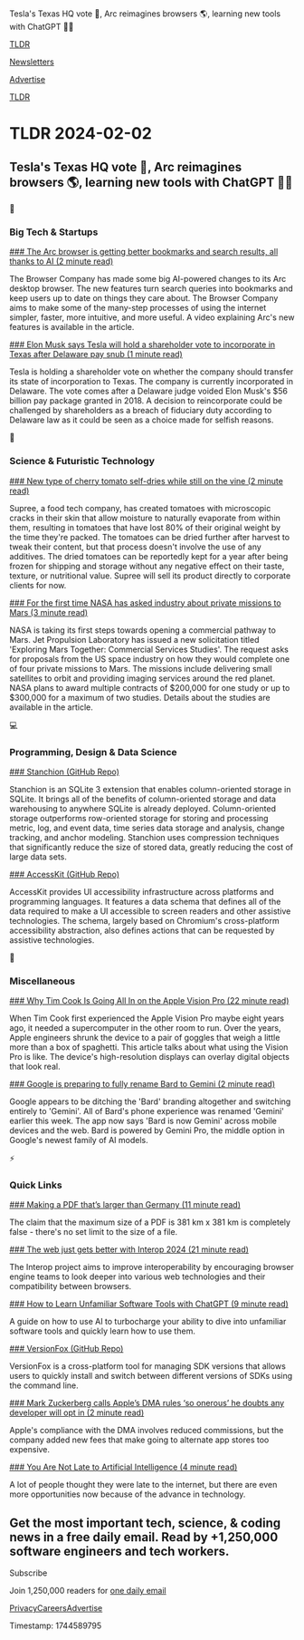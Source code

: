Tesla's Texas HQ vote 🚗, Arc reimagines browsers 🌎, learning new tools with ChatGPT 👨‍💻

[TLDR](/)

[Newsletters](/newsletters)

[Advertise](https://advertise.tldr.tech/)

[TLDR](/)

# TLDR 2024-02-02

## Tesla's Texas HQ vote 🚗, Arc reimagines browsers 🌎, learning new tools with ChatGPT 👨‍💻

📱

### Big Tech & Startups

[### The Arc browser is getting better bookmarks and search results, all thanks to AI (2 minute read)](https://www.theverge.com/2024/2/1/24058013/arc-browser-smart-folders-browse-for-me-ai?utm_source=tldrnewsletter)

The Browser Company has made some big AI-powered changes to its Arc desktop browser. The new features turn search queries into bookmarks and keep users up to date on things they care about. The Browser Company aims to make some of the many-step processes of using the internet simpler, faster, more intuitive, and more useful. A video explaining Arc's new features is available in the article.

[### Elon Musk says Tesla will hold a shareholder vote to incorporate in Texas after Delaware pay snub (1 minute read)](https://www.cnbc.com/2024/02/01/elon-musk-tesla-will-hold-a-shareholder-vote-to-incorporate-in-texas.html?utm_source=tldrnewsletter)

Tesla is holding a shareholder vote on whether the company should transfer its state of incorporation to Texas. The company is currently incorporated in Delaware. The vote comes after a Delaware judge voided Elon Musk's $56 billion pay package granted in 2018. A decision to reincorporate could be challenged by shareholders as a breach of fiduciary duty according to Delaware law as it could be seen as a choice made for selfish reasons.

🚀

### Science & Futuristic Technology

[### New type of cherry tomato self-dries while still on the vine (2 minute read)](https://newatlas.com/science/self-drying-cherry-tomato/?utm_source=tldrnewsletter)

Supree, a food tech company, has created tomatoes with microscopic cracks in their skin that allow moisture to naturally evaporate from within them, resulting in tomatoes that have lost 80% of their original weight by the time they're packed. The tomatoes can be dried further after harvest to tweak their content, but that process doesn't involve the use of any additives. The dried tomatoes can be reportedly kept for a year after being frozen for shipping and storage without any negative effect on their taste, texture, or nutritional value. Supree will sell its product directly to corporate clients for now.

[### For the first time NASA has asked industry about private missions to Mars (3 minute read)](https://arstechnica.com/space/2024/02/for-the-first-time-nasa-has-asked-industry-about-private-missions-to-mars/?utm_source=tldrnewsletter)

NASA is taking its first steps towards opening a commercial pathway to Mars. Jet Propulsion Laboratory has issued a new solicitation titled 'Exploring Mars Together: Commercial Services Studies'. The request asks for proposals from the US space industry on how they would complete one of four private missions to Mars. The missions include delivering small satellites to orbit and providing imaging services around the red planet. NASA plans to award multiple contracts of $200,000 for one study or up to $300,000 for a maximum of two studies. Details about the studies are available in the article.

💻

### Programming, Design & Data Science

[### Stanchion (GitHub Repo)](https://github.com/dgllghr/stanchion?utm_source=tldrnewsletter)

Stanchion is an SQLite 3 extension that enables column-oriented storage in SQLite. It brings all of the benefits of column-oriented storage and data warehousing to anywhere SQLite is already deployed. Column-oriented storage outperforms row-oriented storage for storing and processing metric, log, and event data, time series data storage and analysis, change tracking, and anchor modeling. Stanchion uses compression techniques that significantly reduce the size of stored data, greatly reducing the cost of large data sets.

[### AccessKit (GitHub Repo)](https://github.com/AccessKit/accesskit?utm_source=tldrnewsletter)

AccessKit provides UI accessibility infrastructure across platforms and programming languages. It features a data schema that defines all of the data required to make a UI accessible to screen readers and other assistive technologies. The schema, largely based on Chromium's cross-platform accessibility abstraction, also defines actions that can be requested by assistive technologies.

🎁

### Miscellaneous

[### Why Tim Cook Is Going All In on the Apple Vision Pro (22 minute read)](https://www.vanityfair.com/news/tim-cook-apple-vision-pro?utm_source=tldrnewsletter)

When Tim Cook first experienced the Apple Vision Pro maybe eight years ago, it needed a supercomputer in the other room to run. Over the years, Apple engineers shrunk the device to a pair of goggles that weigh a little more than a box of spaghetti. This article talks about what using the Vision Pro is like. The device's high-resolution displays can overlay digital objects that look real.

[### Google is preparing to fully rename Bard to Gemini (2 minute read)](https://9to5google.com/2024/02/01/google-bard-rename-gemini/?utm_source=tldrnewsletter)

Google appears to be ditching the 'Bard' branding altogether and switching entirely to 'Gemini'. All of Bard's phone experience was renamed 'Gemini' earlier this week. The app now says 'Bard is now Gemini' across mobile devices and the web. Bard is powered by Gemini Pro, the middle option in Google's newest family of AI models.

⚡

### Quick Links

[### Making a PDF that’s larger than Germany (11 minute read)](https://alexwlchan.net/2024/big-pdf/?utm_source=tldrnewsletter)

The claim that the maximum size of a PDF is 381 km x 381 km is completely false - there's no set limit to the size of a file.

[### The web just gets better with Interop 2024 (21 minute read)](https://webkit.org/blog/14955/the-web-just-gets-better-with-interop/?utm_source=tldrnewsletter)

The Interop project aims to improve interoperability by encouraging browser engine teams to look deeper into various web technologies and their compatibility between browsers.

[### How to Learn Unfamiliar Software Tools with ChatGPT (9 minute read)](https://thenewstack.io/how-to-learn-unfamiliar-software-tools-with-chatgpt/?utm_source=tldrnewsletter)

A guide on how to use AI to turbocharge your ability to dive into unfamiliar software tools and quickly learn how to use them.

[### VersionFox (GitHub Repo)](https://github.com/version-fox/vfox?utm_source=tldrnewsletter)

VersionFox is a cross-platform tool for managing SDK versions that allows users to quickly install and switch between different versions of SDKs using the command line.

[### Mark Zuckerberg calls Apple’s DMA rules ‘so onerous’ he doubts any developer will opt in (2 minute read)](https://techcrunch.com/2024/02/01/mark-zuckerberg-calls-apples-dma-rules-so-onerous-he-doubts-any-developer-will-opt-in/?utm_source=tldrnewsletter)

Apple's compliance with the DMA involves reduced commissions, but the company added new fees that make going to alternate app stores too expensive.

[### You Are Not Late to Artificial Intelligence (4 minute read)](https://thealgorithmicbridge.substack.com/p/you-are-not-late-to-artificial-intelligence?utm_source=tldrnewsletter)

A lot of people thought they were late to the internet, but there are even more opportunities now because of the advance in technology.

## Get the most important tech, science, & coding news in a free daily email. Read by +1,250,000 software engineers and tech workers.

Subscribe

Join 1,250,000 readers for [one daily email](/api/latest/tech)

[Privacy](/privacy)[Careers](https://jobs.ashbyhq.com/tldr.tech)[Advertise](/tech/advertise)

Timestamp: 1744589795